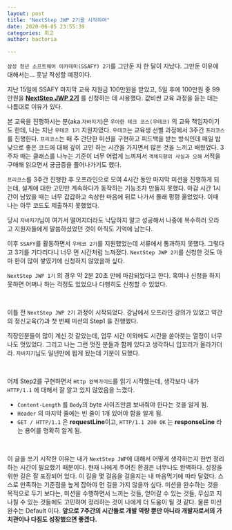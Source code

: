 ```yaml
---
layout: post
title: "NextStep JWP 2기를 시작하며"
date: 2020-06-05 23:55:39
categories: 회고
author: bactoria

---
```


`삼성 청년 소프트웨어 아카데미(SSAFY) 2기`를 그만둔 지 한 달이 지났다. 그만둔 이유에 대해서는... 훗날 작성할 예정이다.

지난 15일에 SSAFY 마지막 교육 지원금 100만원을 받았고, 5일 후에 100만원 중 99만원을 **[NextStep JWP 2기](https://edu.nextstep.camp/c/4YUvqn9V/)** 를 신청하는 데 사용했다. 값비싼 교육 과정을 듣는 데는 나름대로 이유가 있다.

본 교육을 진행하시는 분(aka.`자바지기`)은 `우아한 테크 코스(우테코)` 의 교육 책임자이기도 한데, 나는 지난 `우테코 1기` 지원자였다. `우테코`는 교육생 선별 과정에서 3주간 `프리코스`를 진행한다. `프리코스`는 매 주 간단한 미션을 구현하고 피드백을 받는 방식인데 매일 밤낮으로 좋은 코드에 대해 깊이 고민 하는 시간을 가지면서 많은 것을 느끼고 배웠었다. 3주차 때는 클래스를 나누는 기준이 너무 어렵게 느껴져서 `객체지향의 사실과 오해` 서적을 구매해 읽으면서 궁금증을 풀어나가기도 했다.

`프리코스`를 3주간 진행한 후 오프라인으로 모여 4시간 동안 마지막 미션을 진행하게 되는데, 설계에 대한 고민만 계속하다가 동작하는 기능조차 만들지 못했다. 마감 시간 1시간이 남았을 때는 너무 갑갑하고 속상한 마음에 뒤로 나가서 몰래 펑펑 울었었다. 이때 나는 아무 코드도 제출하지 못했었다.

당시 `자바지기`님이 여기서 떨어지더라도 낙담하지 말고 성공해서 나중에 복수하러 오라고 지원자들에게 말씀하셨었던 것이 아직도 기억에 남는다.

이후 `SSAFY`를 활동하면서 `우테코 2기`를 지원했었는데 서류에서 통과하지 못했다. 그렇다고 3기를 기다리다니 너무 먼 시간처럼 느껴졌다. `NextStep JWP 2기`를 신청한 것도 아마 한이 많이 쌓였기에 신청하지 않았을까 싶다.

`NextStep JWP 1기` 의 경우 약 2분 20초 만에 마감되었다고 한다. 혹여나 신청을 하지 못하면 어쩌나 하는 걱정도 있었으나 다행히도 신청할 수 있었다.

&nbsp;

이틀 전 `NextStep JWP 2기` 과정이 시작되었다. 강남에서 오프라인 강의가 있었고 약간의 정신교육(?)과 첫 번째 미션의 Step1 을 진행했다.

직장인분들이 많이 계신 것 같았는데, 업무 시간 이외에도 시간을 쏟아붓는 열정이 너무나도 멋있었다. 그리고 나는 그런 멋진 분들과 함께 있다고 생각하니 입꼬리가 올라가더라. `자바지기`님도 일년만에 뵙게 됬는데 기분이 묘했다.

&nbsp;

어제 Step2를 구현하면서 `Http 완벽가이드`를 읽기 시작했는데, 생각보다 내가 `HTTP/1.1` 에 대해서 잘 알고 있지 않았음을 느꼈다.

- `Content-Length` 를 `Body`의 byte 사이즈만큼 보내줘야 한다는 것을 알게 됨.
- `Header` 의 마지막 줄에는 빈 줄이 1개 있어야 함을 알게 됨. 
-  `GET / HTTP/1.1` 은 **requestLine**이고, `HTTP/1.1 200 OK` 는 **responseLine** 라는 용어를 명확히 알게 됨.

&nbsp;

이 글을 쓰기 시작한 이유는 내가 `NextStep JWP`에 대해서 어떻게 생각하는지 한번 정리하는 시간이 필요했기 때문이다. 현재 나에게 주어진 환경은 너무나도 완벽하다. 성장을 위한 길은 잘 포장되어 있다. 이 길을 몇 걸음을 걸을지는 내 마음먹기에 따라 달렸다. 스스로 만족하는 기준점을 높게 잡아야 먼 길을 가지 않을까 싶다. 미션을 완수하는 것을 목적으로 두기 보다는, 미션을 수행하면서 느끼는 것들, 얻어갈 수 있는 것들, 무심코 지나칠 수 있는 것들에도 고민하며 정리하는 것이 나에게 더 도움이 될 것 같다. 물론 미션 완수는 Default 이다. **앞으로 7주간의 시간들로 개발 역량 뿐만 아니라 개발자로서의 가치관이나 다짐도 성장했으면 좋겠다.**
